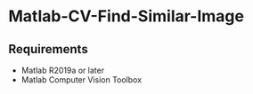 # Matlab-CV-Find-Similar-Image #

## Requirements ##

- Matlab R2019a or later
- Matlab Computer Vision Toolbox
